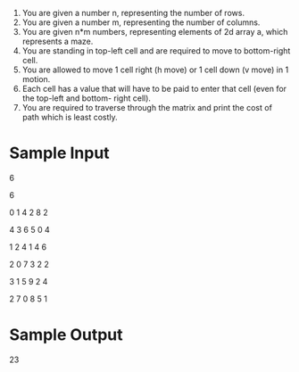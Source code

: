 1. You are given a number n, representing the number of rows.
2. You are given a number m, representing the number of columns.
3. You are given n*m numbers, representing elements of 2d array a, which represents a maze.
4. You are standing in top-left cell and are required to move to bottom-right cell.
5. You are allowed to move 1 cell right (h move) or 1 cell down (v move) in 1 motion.
6. Each cell has a value that will have to be paid to enter that cell (even for the top-left and bottom- 
     right cell).
7. You are required to traverse through the matrix and print the cost of path which is least costly.


# Sample Input

6

6

0 1 4 2 8 2

4 3 6 5 0 4

1 2 4 1 4 6

2 0 7 3 2 2

3 1 5 9 2 4

2 7 0 8 5 1

# Sample Output

23